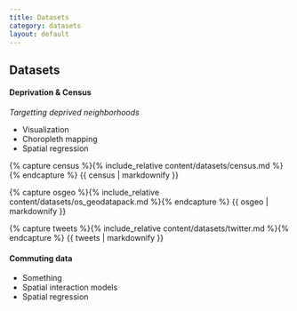 ```yaml
---
title: Datasets
category: datasets
layout: default
---
```


## Datasets

#### Deprivation & Census

*Targetting deprived neighborhoods*

* Visualization
* Choropleth mapping
* Spatial regression

{% capture census %}{% include_relative content/datasets/census.md %}{% endcapture %}
{{ census | markdownify }}

{% capture osgeo %}{% include_relative content/datasets/os_geodatapack.md %}{% endcapture %}
{{ osgeo | markdownify }}

{% capture tweets %}{% include_relative content/datasets/twitter.md %}{% endcapture %}
{{ tweets | markdownify }}


#### Commuting data

* Something
* Spatial interaction models
* Spatial regression


